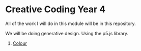 # Creative Coding Year 4
All of the work I will do in this module will be in this repository.

We will be doing generative design. Using the p5.js library.

1. [Colour](CreatuveCodingY4/colour)
